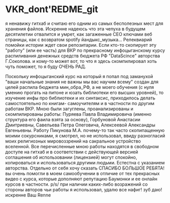 # VKR_dont'REDME_git
я ненавижу гитхаб и считаю его одним из самых бесполезных мест для хранения файлов. Искренне надеюсь что эта чепуха в будущем десятилетии отвалится и умрет, как загаженные СЕО ключами веб страницы, как с возвратом spotify йандыкс_музыка... Релеквиарий помойки истории ждет свои репозитарии. 
Если кто-то скопирует эту "работу" (или ее часть) для ВКР по прекрасному инфоцыганскому курсу распиливания денежных средств бюджета РФ "DataScince" авторства Г.Соколова. и кому-то может вот, то что я здесь скомпилировал хоть чуть поможет, то я буду ОЧЕНЬ РАД. 

Поскольку инфоцыганский курс на который я попал под заманухой "ваши начальные знания не важны мы вас научим всему" создан для целей распила бюджета мин_обра_РФ, а не моего обучения (с нуля умению прогать на питоне и юзать библиотеки его высших уровней), то изучение инфы про библиотеки и их синтаксис, приходилось делать самостоятельно по книгам- самоучителям и в частности по другим работам ВКР.
Мною были загуглены, проанализированы и скомпилированы работы: Пуряева Павла Владимировича (именно структура его фаила взята за основу), Горбуновой Анастасии Дмитриевны, Савельева Петра Олеговича, Алексеевой Александры Евгеньевны. Работу Пикунова М.А. почему-то так часто скопипащенную моими сокурсниками, я смотрел, но не использовал, ввиду разногласий моих религиозных мировоззрений на сакральное устройство вселенной. 
Все перечисленные мною работы находятся в свободном доступе на гитхаб и в соответствии с действующей версией соглашения об использовании (лицензией) могут спокойно, копироваться и использоваться другими людьми. Естестна с указанием авторства. Отдельно от себя хочу сказать СПАСИБО БОЛЬШОЕ РЕБЯТА! вы очень помогли в моем самообучении в отличие от тех прекрасных видео с курса, которые дополняют  репутацию Баумонки и ее онлайн курсов в частности.
p/s/  при наличии каких-либо возражений со стороны авторов чьи работы я использовал, удалю все нафиг! зуб даю!
искренне Ваш Renne
